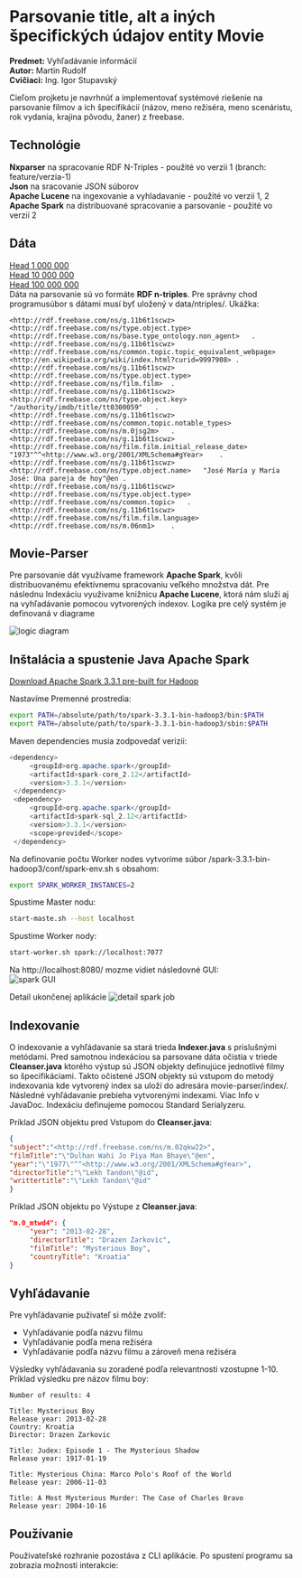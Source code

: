 # Parsovanie title, alt a iných špecifických údajov entity Movie
**Predmet:** Vyhľadávanie informácií  
**Autor:** Martin Rudolf  
**Cvičiaci:** Ing. Igor Stupavský  
  
  Cieľom projketu je navrhnúť a implementovať systémové riešenie na parsovanie filmov a ich špecifikácií (názov, meno režiséra, meno scenáristu, rok vydania, krajina pôvodu, žaner) z freebase.  
  
  ## Technológie
  **Nxparser** na spracovanie RDF N-Triples - použité vo verzii 1 (branch: feature/verzia-1)  
  **Json** na sracovanie JSON súborov  
  **Apache Lucene** na ingexovanie a vyhladavanie - použité vo verzii 1, 2  
  **Apache Spark** na distribuované spracovanie a parsovanie - použité vo verzií 2
  
  ## Dáta
  [Head 1 000 000](https://vi2022.ui.sav.sk/lib/exe/fetch.php?media=freebase-head-1000000.zip)  
  [Head 10 000 000](https://vi2022.ui.sav.sk/lib/exe/fetch.php?media=freebase-head-10000000.zip)  
  [Head 100 000 000](https://vi2022.ui.sav.sk/lib/exe/fetch.php?media=freebase-head-100000000.zip)  
     Dáta na parsovanie sú vo formáte **RDF n-triples**. Pre správny chod programusúbor s dátami musí byť uložený v data/ntriples/<data-file>. 
   Ukážka:  
   ```
   <http://rdf.freebase.com/ns/g.11b6t1scwz>	<http://rdf.freebase.com/ns/type.object.type>	<http://rdf.freebase.com/ns/base.type_ontology.non_agent>	.
<http://rdf.freebase.com/ns/g.11b6t1scwz>	<http://rdf.freebase.com/ns/common.topic.topic_equivalent_webpage>	<http://en.wikipedia.org/wiki/index.html?curid=9997908>	.
<http://rdf.freebase.com/ns/g.11b6t1scwz>	<http://rdf.freebase.com/ns/type.object.type>	<http://rdf.freebase.com/ns/film.film>	.
<http://rdf.freebase.com/ns/g.11b6t1scwz>	<http://rdf.freebase.com/ns/type.object.key>	"/authority/imdb/title/tt0300059"	.
<http://rdf.freebase.com/ns/g.11b6t1scwz>	<http://rdf.freebase.com/ns/common.topic.notable_types>	<http://rdf.freebase.com/ns/m.0jsg2m>	.
<http://rdf.freebase.com/ns/g.11b6t1scwz>	<http://rdf.freebase.com/ns/film.film.initial_release_date>	"1973"^^<http://www.w3.org/2001/XMLSchema#gYear>	.
<http://rdf.freebase.com/ns/g.11b6t1scwz>	<http://rdf.freebase.com/ns/type.object.name>	"José María y María José: Una pareja de hoy"@en	.
<http://rdf.freebase.com/ns/g.11b6t1scwz>	<http://rdf.freebase.com/ns/type.object.type>	<http://rdf.freebase.com/ns/common.topic>	.
<http://rdf.freebase.com/ns/g.11b6t1scwz>	<http://rdf.freebase.com/ns/film.film.language>	<http://rdf.freebase.com/ns/m.06nm1>	.
   ```
  ## Movie-Parser
  Pre parsovanie dát využívame framework **Apache Spark**, kvôli distribuovanému efektívnemu spracovaniu veľkého množstva dát.  Pre následnu Indexáciu využivame knižnicu **Apache Lucene**, ktorá nám služi aj na vyhľadávanie pomocou vytvorených indexov. Logika pre celý systém je definovaná v diagrame
  
   ![logic diagram](diagram-v3.png "Diagram") 
  
  
  ## Inštalácia a spustenie Java Apache Spark
   [Download Apache Spark 3.3.1 pre-built for Hadoop](https://spark.apache.org/downloads.html)  
     
   Nastavíme Premenné prostredia:  
   ```bash
   export PATH=/absolute/path/to/spark-3.3.1-bin-hadoop3/bin:$PATH
   export PATH=/absolute/path/to/spark-3.3.1-bin-hadoop3/sbin:$PATH
   ```
     
   Maven dependencies musia zodpovedať verizii:  
   ```java
   <dependency>
        <groupId>org.apache.spark</groupId>
        <artifactId>spark-core_2.12</artifactId>
        <version>3.3.1</version>
    </dependency>
    <dependency>
        <groupId>org.apache.spark</groupId>
        <artifactId>spark-sql_2.12</artifactId>
        <version>3.3.1</version>
        <scope>provided</scope>
    </dependency>
   ```  
  
   Na definovanie počtu Worker nodes vytvoríme súbor /spark-3.3.1-bin-hadoop3/conf/spark-env.sh s obsahom:  
  
   ```bash
   export SPARK_WORKER_INSTANCES=2
   ```    
   Spustime Master nodu:  
   ```bash
   start-maste.sh --host localhost
   ```
   Spustime Worker nody:  
   ```bash
   start-worker.sh spark://localhost:7077
   ```
   
   Na http://localhost:8080/ mozme vidiet následovné GUI:  
   ![spark GUI](spark-gui.png "Spark-GUI")
  
  Detail ukončenej aplikácie
   ![detail spark job](detail-spark-job.png "Spark-job-detail")
   ## Indexovanie
   O indexovanie a vyhľádavanie sa stará trieda **Indexer.java** s prislušnými metódami. Pred samotnou indexáciou sa parsovane dáta očistia v triede **Cleanser.java** ktorého výstup sú JSON objekty definujúce jednotlivé filmy so špecifikáciami. Takto očistené JSON objekty sú vstupom do metodý indexovania kde vytvorený index sa uloží do adresára movie-parser/index/. Následné vyhľádavanie prebieha vytvorenými indexami. Viac Info v JavaDoc. Indexáciu definujeme pomocou Standard Serialyzeru.
   
   Príklad JSON objektu pred Vstupom do **Cleanser.java**:  
   ```JSON
   {
   "subject":"<http://rdf.freebase.com/ns/m.02qkw22>",
   "filmTitle":"\"Dulhan Wahi Jo Piya Man Bhaye\"@en",
   "year":"\"1977\"^^<http://www.w3.org/2001/XMLSchema#gYear>",
   "directorTitle":"\"Lekh Tandon\"@id",
   "writtertitle":"\"Lekh Tandon\"@id"
   }
   ```
   Príklad JSON objektu po Výstupe z **Cleanser.java**:  
   ```JSON
   "m.0_mtwd4": {
        "year": "2013-02-28",
        "directorTitle": "Drazen Zarkovic",
        "filmTitle": "Mysterious Boy",
        "countryTitle": "Kroatia"
   }
   ```  
   ## Vyhľádavanie
   Pre vyhľádavanie puživateľ si môže zvoliť:  
   - Vyhľadávanie podľa názvu filmu
   - Vyhľadávanie podľa mena režiséra
   - Vyhľadávanie podľa názvu filmu a zároveň mena režiséra
   
   Výsledky vyhľádavania su zoradené podľa relevantnosti vzostupne 1-10.
   Príklad výsledku pre názov filmu boy:
   
   ```
   Number of results: 4

Title: Mysterious Boy
Release year: 2013-02-28
Country: Kroatia
Director: Drazen Zarkovic

Title: Judex: Episode 1 - The Mysterious Shadow
Release year: 1917-01-19

Title: Mysterious China: Marco Polo's Roof of the World
Release year: 2006-11-03

Title: A Most Mysterious Murder: The Case of Charles Bravo
Release year: 2004-10-16
   ```
## Používanie
Použivateľské rozhranie pozostáva z CLI aplikácie. Po spustení programu sa zobrazia možnosti interakcie:  

